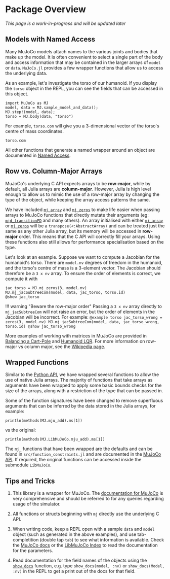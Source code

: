 # Package Overview

*This page is a work-in-progress and will be updated later*

## Models with Named Access

Many MuJoCo models attach names to the various joints and bodies that make up the model. It is often convenient to select a single part of the body and access information that may be contained in the larger arrays of `model` or `data`. `MuJoCo.jl` provides a few wrapper functions that allow us to access the underlying data.

As an example, let's investigate the torso of our humanoid. If you display the `torso` object in the REPL, you can see the fields that can be accessed in this object.
```@example torso
import MuJoCo as MJ
model, data = MJ.sample_model_and_data();
MJ.step!(model, data);
torso = MJ.body(data, "torso")
```
For example, `torso.com` will give you a 3-dimensional vector of the torso's centre of mass coordinates. 
```@example torso
torso.com
```
All other functions that generate a named wrapper around an object are documented in [Named Access](@ref).

## Row vs. Column-Major Arrays

MuJoCo's underlying C API expects arrays to be **row-major**, while by default, all Julia arrays are **column-major**. However, Julia is high level enough to allow us to mimic the use of a row-major array by changing the type of the object, while keeping the array access patterns the same.

We have included [`mj_array`](@ref) and [`mj_zeros`](@ref) to make life easier when passing arrays to MuJoCo functions that directly mutate their arguments (eg: [`mjd_transitionFD`](@ref) and many others). An array initialised with either [`mj_array`](@ref) or [`mj_zeros`](@ref) will be a `transpose(<:AbstractArray)` and can be treated just the same as any other Julia array, but its memory will be accessed in **row-major** order. This means that the C API will correctly fill your arrays. Using these functions also still allows for performance specialisation based on the type. 

Let's look at an example. Suppose we want to compute a Jacobian for the humanoid's torso. There are `model.nv` degrees of freedom in the humanoid, and the torso's centre of mass is a 3-element vector. The Jacobian should therefore be a `3 x nv` array. To ensure the order of elements is correct, we compute it with
```@example torso
jac_torso = MJ.mj_zeros(3, model.nv)
MJ.mj_jacSubtreeCom(model, data, jac_torso, torso.id)
@show jac_torso
```

!!! warning "Beware the row-major order"
    Passing a `3 x nv` array directly to `mj_jacSubtreeCom` will not raise an error, but the order of elements in the Jacobian will be incorrect. For example:
    ```@example torso
    jac_torso_wrong = zeros(3, model.nv)
    MJ.mj_jacSubtreeCom(model, data, jac_torso_wrong, torso.id)
    @show jac_torso_wrong
    ```

More examples of working with matrices in MuJoCo are provided in [Balancing a Cart-Pole](@ref) and [Humanoid LQR](@ref). For more information on row-major vs column major, see the [Wikipedia page](https://en.wikipedia.org/wiki/Row-_and_column-major_order).

## Wrapped Functions

Similar to the [Python API](https://mujoco.readthedocs.io/en/stable/python.html#functions), we have wrapped several functions to allow the use of native Julia arrays. The majority of functions that take arrays as arguments have been wrapped to apply some basic bounds checks for the size of the arrays, along with a restriction of the type that can be passed in. 

Some of the function signatures have been changed to remove superfluous arguments that can be inferred by the data stored in the Julia arrays, for example:
```@example torso
println(methods(MJ.mju_add).ms[1])
```
vs the original:
```@example torso
println(methods(MJ.LibMuJoCo.mju_add).ms[1])
```

The `mj_` functions that have been wrapped are the defaults and can be found in `src/function_constraints.jl` and are documented in the [MuJoCo API](@ref). If required, the original functions can be accessed inside the submodule `LibMuJoCo`.

## Tips and Tricks

1. This library is a wrapper for MuJoCo. The [documentation for MuJoCo](https://mujoco.readthedocs.io/en/stable/overview.html) is very comprehensive and should be referred to for any queries regarding usage of the simulator.

2. All functions or structs beginning with `mj` directly use the underlying C API.

3. When writing code, keep a REPL open with a sample `data` and `model` object (such as generated in the above examples), and use tab-completition (double tap `tab`) to see what information is available. Check the [MuJoCo docs](https://mujoco.readthedocs.io/en/stable/overview.html) or the [LibMuJoCo Index](@ref) to read the documentation for the parameters.

4. Read documentation for the field names of the objects using the [`show_docs`](@ref) function, e.g. type `show_docs(model, :nv)` or `show_docs(Model, :nv)` in the REPL to get a print out of the docs for that field.

